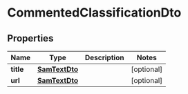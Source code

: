 # CommentedClassificationDto

## Properties
Name | Type | Description | Notes
------------ | ------------- | ------------- | -------------
**title** | [**SamTextDto**](SamTextDto.md) |  |  [optional]
**url** | [**SamTextDto**](SamTextDto.md) |  |  [optional]
